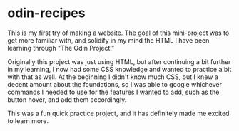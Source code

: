 # odin-recipes
This is my first try of making a website. The goal of this mini-project was to get more familiar with, and solidify in my mind the HTML I have been learning through "The Odin Project."

Originally this project was just using HTML, but after continuing a bit further in my learning, I now had some CSS knowledge and wanted to practice a bit with that as well. At the beginning I didn't know much CSS, but I knew a decent amount about the foundations, so I was able to google whichever commands I needed to use for the features I wanted to add, such as the button hover, and add them accordingly.

This was a fun quick practice project, and it has definitely made me excited to learn more.